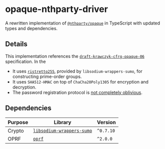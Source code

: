 # opaque-nthparty-driver

A rewritten implementation of [`@nthparty/opaque`](https://github.com/nthparty/opaque) in TypeScript with updated types and dependencies.

## Details

This implementation references the [`draft-krawczyk-cfrg-opaque-06`](https://datatracker.ietf.org/doc/html/draft-krawczyk-cfrg-opaque-06) specification. In the

-   It uses [`ristretto255`](https://ristretto.group/), provided by `libsodium-wrappers-sumo`, for constructing prime-order groups.
-   It uses `SHA512-HMAC` on top of `ChaCha20Poly1305` for encryption and decryption.
-   The password registration protocol is [not completely oblivious](https://github.com/nthparty/opaque/issues/1).

## Dependencies

| Purpose | Library                                                                            | Version   |
| ------- | ---------------------------------------------------------------------------------- | --------- |
| Crypto  | [`libsodium-wrappers-sumo`](https://www.npmjs.com/package/libsodium-wrappers-sumo) | `^0.7.10` |
| OPRF    | [`oprf`](https://www.npmjs.com/package/oprf)                                       | `^2.0.0`  |
